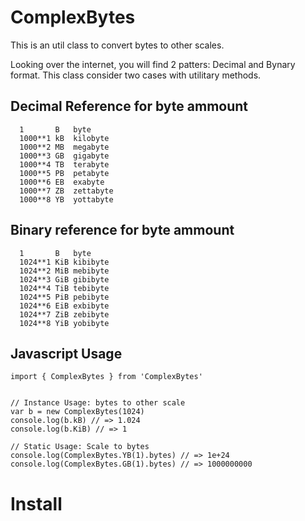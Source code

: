 # ComplexBytes
This is an util class to convert bytes to other scales.

Looking over the internet, you will find 2 patters: Decimal and Bynary format. This class consider two cases with utilitary methods.  

  
 
## Decimal Reference for byte ammount
``` 
  1       B   byte
  1000**1 kB  kilobyte
  1000**2 MB  megabyte
  1000**3 GB  gigabyte
  1000**4 TB  terabyte
  1000**5 PB  petabyte
  1000**6 EB  exabyte
  1000**7 ZB  zettabyte
  1000**8 YB  yottabyte
```  

##  Binary reference for byte ammount
```
  1       B   byte	    
  1024**1 KiB kibibyte	
  1024**2 MiB mebibyte	
  1024**3 GiB gibibyte	
  1024**4 TiB tebibyte	
  1024**5 PiB pebibyte	
  1024**6 EiB exbibyte	
  1024**7 ZiB zebibyte	
  1024**8 YiB yobibyte
 ```
 
 ## Javascript Usage
 
 ```
 import { ComplexBytes } from 'ComplexBytes'
 
 
 // Instance Usage: bytes to other scale
 var b = new ComplexBytes(1024)
 console.log(b.kB) // => 1.024
 console.log(b.KiB) // => 1
 
 // Static Usage: Scale to bytes
 console.log(ComplexBytes.YB(1).bytes) // => 1e+24
 console.log(ComplexBytes.GB(1).bytes) // => 1000000000

 ```
# Install